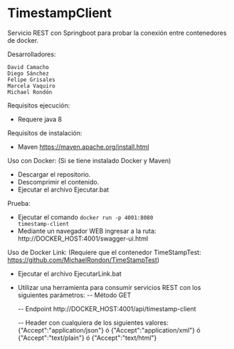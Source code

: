 # TimestampClient
Servicio REST con Springboot para probar la conexión entre contenedores de docker.

Desarrolladores: 
  
	David Camacho
	Diego Sánchez
	Felipe Grisales
	Marcela Vaquiro
	Michael Rondón

Requisitos ejecución:

  - Requere java 8

Requisitos de instalación:

  - Maven https://maven.apache.org/install.html

Uso con Docker: (Si se tiene instalado Docker y Maven)

  - Descargar el repositorio.
  - Descomprimir el contenido.
  - Ejecutar el archivo Ejecutar.bat

Prueba:
  - Ejecutar el comando 
  <code>docker run -p 4001:8080 timestamp-client</code>
  - Mediante un navegador WEB ingresar a la ruta: http://DOCKER_HOST:4001/swagger-ui.html

Uso de Docker Link: (Requiere que el contenedor TimeStampTest: https://github.com/MichaelRondon/TimeStampTest)
  - Ejecutar el archivo EjecutarLink.bat
  - Utilizar una herramienta para consumir servicios REST con los siguientes parámetros:
	-- Método GET
	
	-- Endpoint http://DOCKER_HOST:4001/api/timestamp-client
	
	-- Header con cualquiera de los siguientes valores: {"Accept":"application/json"} ó {"Accept":"application/xml"} ó {"Accept":"text/plain"} ó {"Accept":"text/html"}

    

